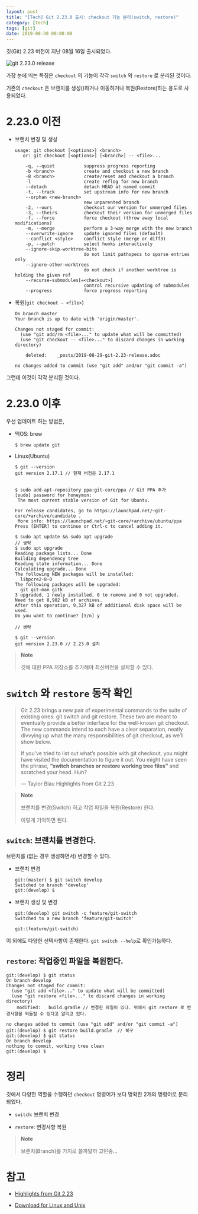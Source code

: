```yaml
---
layout: post
title: "[Tech] Git 2.23.0 출시: checkout 기능 분리(switch, restore)"
category: [tech]
tags: [git]
date: 2019-08-30 00:00:00
---
```


깃(Git) 2.23 버전이 지난 08월 16일 출시되었다.

![git 2.23.0
release](https://github.blog/wp-content/uploads/2019/08/62679250-c8510100-b968-11e9-9e6b-7e5fd1c16dfa.png?w=1200)

가장 눈에 띄는 특징은 `checkout` 의 기능이 각각 `switch` 와 `restore` 로
분리된 것이다.

기존의 `checkout` 은 브랜치를 생성()하거나 이동하거나 복원(Restore)하는
용도로 사용되었다.

2.23.0 이전
===========

-   브랜치 변경 및 생성

        usage: git checkout [<options>] <branch>
           or: git checkout [<options>] [<branch>] -- <file>...

            -q, --quiet           suppress progress reporting
            -b <branch>           create and checkout a new branch
            -B <branch>           create/reset and checkout a branch
            -l                    create reflog for new branch
            --detach              detach HEAD at named commit
            -t, --track           set upstream info for new branch
            --orphan <new-branch>
                                  new unparented branch
            -2, --ours            checkout our version for unmerged files
            -3, --theirs          checkout their version for unmerged files
            -f, --force           force checkout (throw away local modifications)
            -m, --merge           perform a 3-way merge with the new branch
            --overwrite-ignore    update ignored files (default)
            --conflict <style>    conflict style (merge or diff3)
            -p, --patch           select hunks interactively
            --ignore-skip-worktree-bits
                                  do not limit pathspecs to sparse entries only
            --ignore-other-worktrees
                                  do not check if another worktree is holding the given ref
            --recurse-submodules[=<checkout>]
                                  control recursive updating of submodules
            --progress            force progress reporting

-   복원(`git checkout — <file>`)

        On branch master
        Your branch is up to date with 'origin/master'.

        Changes not staged for commit:
          (use "git add/rm <file>..." to update what will be committed)
          (use "git checkout -- <file>..." to discard changes in working directory)

            deleted:    _posts/2019-08-29-git-2.23-release.adoc

        no changes added to commit (use "git add" and/or "git commit -a")

그런데 이것이 각각 분리된 것이다.

2.23.0 이후
===========

우선 업데이트 하는 방법은,

-   맥OS: brew

        $ brew update git

-   Linux(Ubuntu)

        $ git --version
        git version 2.17.1 // 현재 버전은 2.17.1


        $ sudo add-apt-repository ppa:git-core/ppa // Git PPA 추가
        [sudo] password for honeymon:
         The most current stable version of Git for Ubuntu.

        For release candidates, go to https://launchpad.net/~git-core/+archive/candidate .
         More info: https://launchpad.net/~git-core/+archive/ubuntu/ppa
        Press [ENTER] to continue or Ctrl-c to cancel adding it.

        $ sudo apt update && sudo apt upgrade
        // 생략
        $ sudo apt upgrade
        Reading package lists... Done
        Building dependency tree
        Reading state information... Done
        Calculating upgrade... Done
        The following NEW packages will be installed:
          libpcre2-8-0
        The following packages will be upgraded:
          git git-man gitk
        3 upgraded, 1 newly installed, 0 to remove and 0 not upgraded.
        Need to get 8,982 kB of archives.
        After this operation, 9,327 kB of additional disk space will be used.
        Do you want to continue? [Y/n] y

        // 생략

        $ git --version
        git version 2.23.0 // 2.23.0 설치

> **Note**
>
> 깃에 대한 PPA 저장소를 추가해야 최신버전을 설치할 수 있다.

`switch` 와 `restore` 동작 확인
===============================

> Git 2.23 brings a new pair of experimental commands to the suite of
> existing ones: git switch and git restore. These two are meant to
> eventually provide a better interface for the well-known git checkout.
> The new commands intend to each have a clear separation, neatly
> divvying up what the many responsibilities of git checkout, as we’ll
> show below.
>
> If you’ve tried to list out what’s possible with git checkout, you
> might have visited the documentation to figure it out. You might have
> seen the phrase, **“switch branches or restore working tree files”**
> and scratched your head. Huh?
>
> —  Taylor Blau Highlights from Git 2.23

> **Note**
>
> 브랜치를 변경(Switch) 하고 작업 파일을 복원(Restore) 한다.
>
> 이렇게 기억하면 된다.

`switch`: 브랜치를 변경한다.
----------------------------

브랜치를 (없는 경우 생성하면서) 변경할 수 있다.

-   브랜치 변경

        git:(master) $ git switch develop
        Switched to branch 'develop'
        git:(develop) $

-   브랜치 생성 및 변경

        git:(develop) git switch -c feature/git-switch
        Switched to a new branch 'feature/git-switch'

        git:(feature/git-switch)

이 외에도 다양한 선택사항이 존재한다. `git switch --help`로
확인가능하다.

`restore`: 작업중인 파일을 복원한다.
------------------------------------

    git:(develop) $ git status
    On branch develop
    Changes not staged for commit:
      (use "git add <file>..." to update what will be committed)
      (use "git restore <file>..." to discard changes in working directory)
        modified:   build.gradle // 변경한 파일이 있다. 위에서 git restore 로 변경사항을 되돌릴 수 있다고 알리고 있다.

    no changes added to commit (use "git add" and/or "git commit -a")
    git:(develop) $ git restore build.gradle  // 복구
    git:(develop) $ git status
    On branch develop
    nothing to commit, working tree clean
    git:(develop) $

정리
====

깃에서 다양한 역할을 수행하던 `checkout` 명령어가 보다 명확한 2개의
명령어로 분리되었다.

-   `switch`: 브랜치 변경

-   `restore`: 변경사항 복원

> **Note**
>
> 브랜치(Branch)를 가지로 쓸까말까 고민중…​

참고
====

-   [Highlights from Git
    2.23](https://github.blog/2019-08-16-highlights-from-git-2-23/)

-   [Download for Linux and Unix](https://git-scm.com/download/linux)

